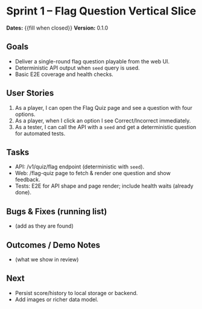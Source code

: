 # Sprint 1 – Flag Question Vertical Slice
**Dates:** {{fill when closed}}
**Version:** 0.1.0

## Goals
- Deliver a single-round flag question playable from the web UI.
- Deterministic API output when `seed` query is used.
- Basic E2E coverage and health checks.

## User Stories
1. As a player, I can open the Flag Quiz page and see a question with four options.
2. As a player, when I click an option I see Correct/Incorrect immediately.
3. As a tester, I can call the API with a `seed` and get a deterministic question for automated tests.

## Tasks
- API: /v1/quiz/flag endpoint (deterministic with `seed`).
- Web: /flag-quiz page to fetch & render one question and show feedback.
- Tests: E2E for API shape and page render; include health waits (already done).

## Bugs & Fixes (running list)
- (add as they are found)

## Outcomes / Demo Notes
- (what we show in review)

## Next
- Persist score/history to local storage or backend.
- Add images or richer data model.
